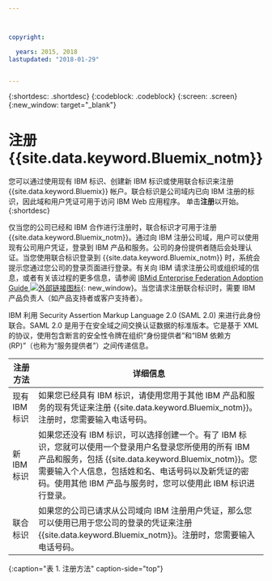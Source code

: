 ```yaml
---



copyright:

  years: 2015, 2018
lastupdated: "2018-01-29"


---
```


{:shortdesc: .shortdesc}
{:codeblock: .codeblock}
{:screen: .screen}
{:new_window: target="_blank"}

# 注册 {{site.data.keyword.Bluemix_notm}}

您可以通过使用现有 IBM 标识、创建新 IBM 标识或使用联合标识来注册 {{site.data.keyword.Bluemix}} 帐户。联合标识是公司域内已向 IBM 注册的标识，因此域和用户凭证可用于访问 IBM Web 应用程序。
单击**注册**以开始。
{:shortdesc}


仅当您的公司已经和 IBM 合作进行注册时，联合标识才可用于注册 {{site.data.keyword.Bluemix_notm}}。通过向 IBM 注册公司域，用户可以使用现有公司用户凭证，登录到 IBM 产品和服务。公司的身份提供者随后会处理认证。当您使用联合标识登录到 {{site.data.keyword.Bluemix_notm}} 时，系统会提示您通过您公司的登录页面进行登录。有关向 IBM 请求注册公司或组织域的信息，或者有关该过程的更多信息，请参阅 [IBMid Enterprise Federation Adoption Guide ![外部链接图标](../icons/launch-glyph.svg)](https://ibm.box.com/v/IBMid-Federation-Guide){: new_window}。当您请求注册联合标识时，需要 IBM 产品负责人（如产品支持者或客户支持者）。

IBM 利用 Security Assertion Markup Language 2.0 (SAML 2.0) 来进行此身份联合。SAML 2.0 是用于在安全域之间交换认证数据的标准版本。它是基于 XML 的协议，使用包含断言的安全性令牌在组织“身份提供者”和“IBM 依赖方 (RP)”（也称为“服务提供者”）之间传递信息。

| 注册方法| 详细信息|    
|-----------------|---------|
|现有 IBM 标识| 如果您已经具有 IBM 标识，请使用您用于其他 IBM 产品和服务的现有凭证来注册 {{site.data.keyword.Bluemix_notm}}。注册时，您需要输入电话号码。|
|新 IBM 标识| 如果您还没有 IBM 标识，可以选择创建一个。有了 IBM 标识，您就可以使用一个登录用户名登录您所使用的所有 IBM 产品和服务，包括 {{site.data.keyword.Bluemix_notm}}。您需要输入个人信息，包括姓和名、电话号码以及新凭证的密码。使用其他 IBM 产品与服务时，您可以使用此 IBM 标识进行登录。|
|联合标识| 如果您的公司已请求从公司域向 IBM 注册用户凭证，那么您可以使用已用于您公司的登录的凭证来注册 {{site.data.keyword.Bluemix_notm}}。注册时，您需要输入电话号码。|
{:caption="表 1. 注册方法" caption-side="top"}
